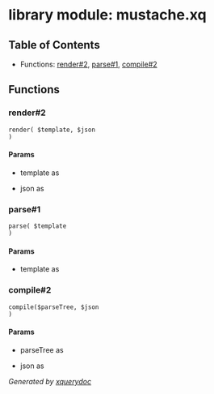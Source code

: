 # library module: mustache.xq


## Table of Contents

* Functions: [render\#2](#func_render_2), [parse\#1](#func_parse_1), [compile\#2](#func_compile_2)


## Functions

### <a name="func_render_2"/> render\#2
```xquery
render( $template, $json
)
```

#### Params

* template as 

* json as 


### <a name="func_parse_1"/> parse\#1
```xquery
parse( $template
)
```

#### Params

* template as 


### <a name="func_compile_2"/> compile\#2
```xquery
compile($parseTree, $json
)
```

#### Params

* parseTree as 

* json as 






*Generated by [xquerydoc](https://github.com/xquery/xquerydoc)*

